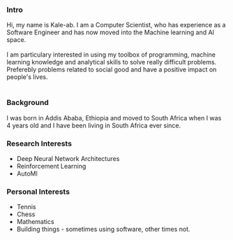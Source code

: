 ### Intro

Hi, my name is Kale-ab. I am a Computer Scientist, who has experience as a Software Engineer and has now moved into the Machine learning and AI space.
<br /> <br/>
I am particulary interested in using my toolbox of programming, machine learning knowledge and analytical skills to solve really difficult problems. Preferebly problems related to social good and have a positive impact on people's lives.
<br /><br />

### Background

I was born in Addis Ababa, Ethiopia and moved to South Africa when I was 4 years old and I have been living in South Africa ever since.

### Research Interests

- Deep Neural Network Architectures
- Reinforcement Learning
- AutoMl

### Personal Interests

- Tennis
- Chess
- Mathematics
- Building things - sometimes using software, other times not.
